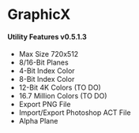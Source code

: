 # GraphicX
<h4>Utility Features v0.5.1.3</h4>
<ul>
  <li>Max Size 720x512</li>
  <li>8/16-Bit Planes</li>
  <li>4-Bit Index Color</li>
  <li>8-Bit Index Color</li>
  <li>12-Bit 4K Colors (TO DO)</li>
  <li>16.7 Million Colors (TO DO)</li>
  <li>Export PNG File</li>
  <li>Import/Export Photoshop ACT File</li>
  <li>Alpha Plane</li>
</ul
